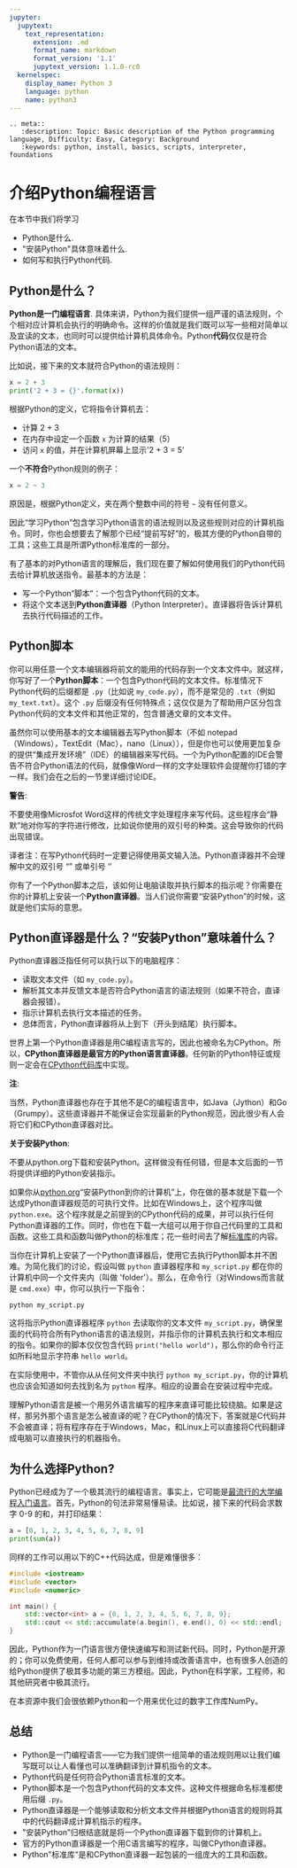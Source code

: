 ```yaml
---
jupyter:
  jupytext:
    text_representation:
      extension: .md
      format_name: markdown
      format_version: '1.1'
      jupytext_version: 1.1.0-rc0
  kernelspec:
    display_name: Python 3
    language: python
    name: python3
---
```


```raw_mimetype="text/restructuredtext"
.. meta::
   :description: Topic: Basic description of the Python programming language, Difficulty: Easy, Category: Background
   :keywords: python, install, basics, scripts, interpreter, foundations
```

<!-- #region -->
# 介绍Python编程语言

在本节中我们将学习

 - Python是什么.
 - "安装Python"具体意味着什么.
 - 如何写和执行Python代码.

## Python是什么？
**Python是一门编程语言**. 具体来讲，Python为我们提供一组严谨的语法规则，个个相对应计算机会执行的明确命令。这样的价值就是我们既可以写一些相对简单以及宜读的文本，也同时可以提供给计算机具体命令。Python**代码**仅仅是符合Python语法的文本。

比如说，接下来的文本就符合Python的语法规则：

```python
x = 2 + 3
print('2 + 3 = {}'.format(x))
```

根据Python的定义，它将指令计算机去：

 - 计算 2 + 3
 - 在内存中设定一个函数 `x` 为计算的结果（5）
 - 访问 `x` 的值，并在计算机屏幕上显示'2 + 3 = 5'

<!-- #endregion -->

<!-- #region -->
一个**不符合**Python规则的例子：

```python
x = 2 ~ 3
```
原因是，根据Python定义，夹在两个整数中间的符号 `~` 没有任何意义。

因此“学习Python”包含学习Python语言的语法规则以及这些规则对应的计算机指令。同时，你也会想要去了解那个已经“提前写好”的，极其方便的Python自带的工具；这些工具是所谓Python标准库的一部分。

有了基本的对Python语言的理解后，我们现在要了解如何使用我们的Python代码去给计算机放送指令。最基本的方法是：

 - 写一个Python“脚本”：一个包含Python代码的文本。
 - 将这个文本送到**Python直译器**（Python Interpreter）。直译器将告诉计算机去执行代码描述的工作。

<!-- #endregion -->

## Python脚本
你可以用任意一个文本编辑器将前文的能用的代码存到一个文本文件中。就这样，你写好了一个**Python脚本**：一个包含Python代码的文本文件。标准情况下Python代码的后缀都是 `.py`（比如说 `my_code.py`），而不是常见的 `.txt`（例如 `my_text.txt`）。这个 `.py` 后缀没有任何特殊点；这仅仅是为了帮助用户区分包含Python代码的文本文件和其他正常的，包含普通文章的文本文件。

虽然你可以使用基本的文本编辑器去写Python脚本（不如 notepad（Windows），TextEdit（Mac），nano（Linux）），但是你也可以使用更加复杂的提供“集成开发环境”（IDE）的编辑器来写代码。一个为Python配置的IDE会警告不符合Python语法的代码，就像像Word一样的文字处理软件会提醒你打错的字一样。我们会在之后的一节里详细讨论IDE。

<div class="alert alert-warning">

**警告**: 

不要使用像Microsfot Word这样的传统文字处理程序来写代码。这些程序会“静默”地对你写的字符进行修改，比如说你使用的双引号的种类。这会导致你的代码出现错误。

译者注：在写Python代码时一定要记得使用英文输入法。Python直译器并不会理解中文的双引号 “” 或单引号 ‘’
</div>

你有了一个Python脚本之后，该如何让电脑读取并执行脚本的指示呢？你需要在你的计算机上安装一个**Python直译器**。当人们说你需要“安装Python”的时候，这就是他们实际的意思。

<!-- #region -->
## Python直译器是什么？“安装Python”意味着什么？

Python直译器泛指任何可以执行以下的电脑程序：

 - 读取文本文件（如 `my_code.py`）。
 - 解析其文本并反馈文本是否符合Python语言的语法规则（如果不符合，直译器会报错）。
 - 指示计算机去执行文本描述的任务。
 - 总体而言，Python直译器将从上到下（开头到结尾）执行脚本。

世界上第一个Python直译器是用C编程语言写的，因此也被命名为CPython。所以，**CPython直译器是最官方的Python语言直译器**。任何新的Python特征或规则一定会在[CPython代码库](https://github.com/python/cpython)中实现。

<div class="alert alert-warning">

**注**: 

当然，Python直译器也存在于其他不是C的编程语言中，如Java（Jython）和Go（Grumpy）。这些直译器并不能保证会实现最新的Python规范，因此很少有人会将它们和CPython直译器对比。
</div>

<div class="alert alert-warning">

**关于安装Python**: 

不要从python.org下载和安装Python。这样做没有任何错，但是本文后面的一节将提供详细的Python安装指示。

</div>

如果你从[python.org](https://www.python.org/downloads/release/python-363/)“安装Python到你的计算机”上，你在做的基本就是下载一个达成Python直译器规范的可执行文件。比如在Windows上，这个程序叫做 `python.exe`。这个程序就是之前提到的CPython代码的成果，并可以执行任何Python直译器的工作。同时，你也在下载一大组可以用于你自己代码里的工具和函数。这些工具和函数叫做Python的标准库；花一些时间去了解[标准库](https://docs.python.org/3/library/index.html#the-python-standard-library)的内容。

当你在计算机上安装了一个Python直译器后，使用它去执行Python脚本并不困难。为简化我们的讨论，假设叫做 `python` 直译器程序和 `my_script.py` 都在你的计算机中同一个文件夹内（叫做 'folder'）。那么，在命令行（对Windows而言就是 `cmd.exe`）中，你可以执行一下指令：

```shell
python my_script.py
```

这将指示Python直译器程序 `python` 去读取你的文本文件 `my_script.py`，确保里面的代码符合所有Python语言的语法规则，并指示你的计算机去执行和文本相应的指令。如果你的脚本仅仅包含代码 `print("hello world")`，那么你的命令行正如所料地显示字符串 `hello world`。

在实际使用中，不管你从从任何文件夹中执行 `python my_script.py`，你的计算机也应该会知道如何去找到名为 `python` 程序。相应的设置会在安装过程中完成。

理解Python语言是被一个用另外语言编写的程序来直译可能比较绕脑。如果是这样，那另外那个语言是怎么被直译的呢？在CPython的情况下，答案就是C代码并不会被直译；将有程序存在于Windows，Mac，和Linux上可以直接将C代码翻译成电脑可以直接执行的机器指令。
<!-- #endregion -->

<!-- #region -->
## 为什么选择Python?

Python已经成为了一个极其流行的编程语言。事实上，它可能是[最流行的大学编程入门语言](https://cacm.acm.org/blogs/blog-cacm/176450-python-is-now-the-most-popular-introductory-teaching-language-at-top-u-s-universities/fulltext)。首先，Python的句法非常易懂易读。比如说，接下来的代码会求数字 0-9 的和，并打印结果：
```python
a = [0, 1, 2, 3, 4, 5, 6, 7, 8, 9]
print(sum(a))
```

同样的工作可以用以下的C++代码达成，但是难懂很多：
```cpp
#include <iostream>
#include <vector>
#include <numeric>

int main() {
    std::vector<int> a = {0, 1, 2, 3, 4, 5, 6, 7, 8, 9};
    std::cout << std::accumulate(a.begin(), e.end(), 0) << std::endl;
}
```

因此，Python作为一门语言很方便快速编写和测试新代码。同时，Python是开源的；你可以免费使用，任何人都可以参与到维持或改善语言中，也有很多人创造的给Python提供了极其多功能的第三方模组。因此，Python在科学家，工程师，和其他研究者中极其流行。

在本资源中我们会很依赖Python和一个用来优化过的数字工作库NumPy。
<!-- #endregion -->

## 总结

- Python是一门编程语言——它为我们提供一组简单的语法规则用以让我们编写既可以让人看懂也可以准确翻译到计算机指令的文本。
- Python代码是任何符合Python语言标准的文本。
- Python脚本是一个包含Python代码的文本文件。这种文件根据命名标准都使用后缀 `.py`。
- Python直译器是一个能够读取和分析文本文件并根据Python语言的规则将其中的代码翻译成计算机指示的程序。
- "安装Python”归根结底就是将一个Python直译器下载到你的计算机上。
- 官方的Python直译器是一个用C语言编写的程序，叫做CPython直译器。
- Python"标准库“是和CPython直译器一起包装的一组庞大的工具和函数。
